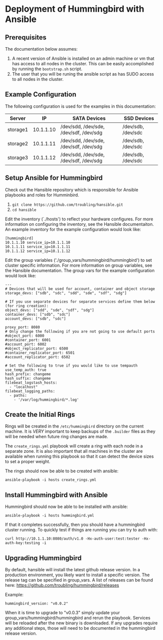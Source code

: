 Deployment of Hummingbird with Ansible
======================================

Prerequisites
-------------

The documentation below assumes:

  1.  A recent version of Ansible is installed on an admin machine or vm that has access to all nodes in the cluster.  This can be easily accomplished by running the `bootstrap.sh` script.
  2.  The user that you will be runing the ansible script as has SUDO access to all nodes in the cluster.

Example Configuration
---------------------

The following configuration is used for the examples in this documentation:

| Server | IP | SATA Devices | SSD Devices |
| ------ | -- | ------------ | ----------- |
| storage1 | 10.1.1.10 | /dev/sdd, /dev/sde, /dev/sdf, /dev/sdg | /dev/sdb, /dev/sdc | 
| storage2 | 10.1.1.11 | /dev/sdd, /dev/sde, /dev/sdf, /dev/sdg | /dev/sdb, /dev/sdc | 
| storage3 | 10.1.1.12 | /dev/sdd, /dev/sde, /dev/sdf, /dev/sdg | /dev/sdb, /dev/sdc |

Setup Ansible for Hummingbird
-----------------------------

Check out the Hansible repository which is responsible for Ansible playbooks and roles for Humminbird.

  1.  `git clone https://github.com/troubling/hansible.git`
  2.  `cd hansible`

Edit the inventory (`./hosts') to reflect your hardware configures.  For more information on configuring the inventory, see the Hansible documentaiton.  An example inventory for the example configuration would look like:

```
[hummingbird]
10.1.1.10 service_ip=10.1.1.10
10.1.1.11 service_ip=10.1.1.11
10.1.1.12 service_ip=10.1.1.12
```

Edit the group variables ('./group_vars/hummingbird/hummingbird') to set cluster specific information.  For more information on group variables, see the Hansible documentation.  The group vars for the example configuration would look like:

```
---
# Devices that will be used for account, container and object storage
storage_devs: ["sdb", "sdc", "sdd", "sde", "sdf", "sdg"]

# If you use separate devices for separate services define them below (for ring creation):
object_devs: ["sdd", "sde", "sdf", "sdg"]
container_devs: ["sdb", "sdc"]
account_devs: ["sdb", "sdc"]

proxy_port: 8080
# Only change the following if you are not going to use default ports
#object_port: 6000
#container_port: 6001
#account_port: 6002
#object_replicator_port: 6500
#container_replicator_port: 6501
#account_replicator_port: 6502

# Set the following to true if you would like to use tempauth
use_temp_auth: true
hash_prefix: changeme
hash_suffix: changeme
filebeat_logstash_hosts:
  - "localhost"
filebeat_logging_paths:
  - paths:
    - '/var/log/hummingbird/*.log'
```

Create the Initial Rings
------------------------

Rings will be created in the `/etc/hummingbird` directory on the current machine.  It is *VERY* important to keep backups of the `.builder` files as they will be needed when future ring changes are made.

The `create_rings.yml` playbook will create a ring with each node in a separate zone.  It is also important that all machines in the cluster are available when running this playbook so that it can detect the device sizes to set a proper weight.

The rings should now be able to be created with ansible:

`ansible-playbook -i hosts create_rings.yml`

Install Hummingbird with Ansible
--------------------------------

Hummingbird should now be able to be installed with ansible:

`ansible-playbook -i hosts hummingbird.yml`

If that it completes successfully, then you should have a hummingbird cluster running.  To quickly test if things are running you can try to auth with:

`curl http://10.1.1.10:8080/auth/v1.0 -Hx-auth-user:test:tester -Hx-auth-key:testing -i`

Upgrading Hummingbird
---------------------

By default, hansible will install the latest github release version. In a production environment, you likely want to install a specific version. The release tag can be specified in group_vars. A list of releases can be found here: https://github.com/troubling/hummingbird/releases

Example:

`hummingbird_version: "v0.0.2"`

When it is time to upgrade to "v0.0.3" simply update your group_vars/hummingbird/hummingbird and rerun the playbook. Services will be reloaded after the new binary is downloaded. If any upgrades require any additional steps, those will need to be documented in the hummingbird release version.
